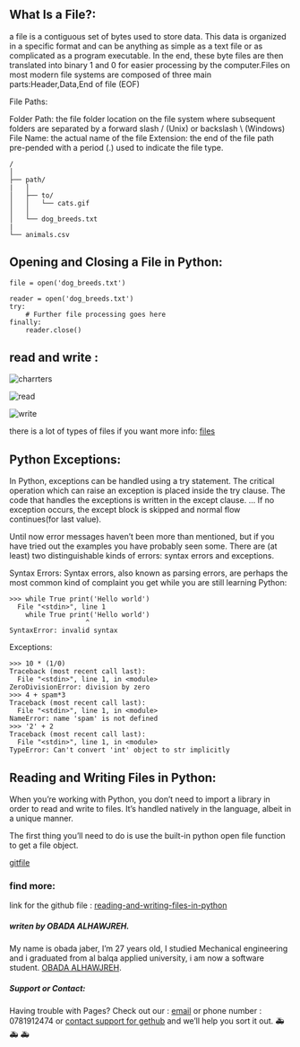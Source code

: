 
## What Is a File?:

a file is a contiguous set of bytes used to store data. This data is organized in a specific format and can be anything as simple as a text file or as complicated as a program executable. In the end, these byte files are then translated into binary 1 and 0 for easier processing by the computer.Files on most modern file systems are composed of three main parts:Header,Data,End of file (EOF)

File Paths:

Folder Path: the file folder location on the file system where subsequent folders are separated by a forward slash / (Unix) or backslash \ (Windows)
File Name: the actual name of the file
Extension: the end of the file path pre-pended with a period (.) used to indicate the file type.

```
/
│
├── path/
|   │
│   ├── to/
│   │   └── cats.gif
│   │
│   └── dog_breeds.txt
|
└── animals.csv

```
## Opening and Closing a File in Python:

```
file = open('dog_breeds.txt')
```

```
reader = open('dog_breeds.txt')
try:
    # Further file processing goes here
finally:
    reader.close()
```
## read and write :

![charrters](https://www13.0zz0.com/2021/06/08/08/547656719.png)




![read](https://www2.0zz0.com/2021/06/08/08/913333863.png)


![write](https://www5.0zz0.com/2021/06/08/08/104099364.png)


there is a lot of types of files if you want more info:
[files](https://realpython.com/read-write-files-python/)



## Python Exceptions:

In Python, exceptions can be handled using a try statement. The critical operation which can raise an exception is placed inside the try clause. The code that handles the exceptions is written in the except clause. ... If no exception occurs, the except block is skipped and normal flow continues(for last value).

Until now error messages haven’t been more than mentioned, but if you have tried out the examples you have probably seen some. There are (at least) two distinguishable kinds of errors: syntax errors and exceptions.

Syntax Errors:
Syntax errors, also known as parsing errors, are perhaps the most common kind of complaint you get while you are still learning Python:
```
>>> while True print('Hello world')
  File "<stdin>", line 1
    while True print('Hello world')
                   ^
SyntaxError: invalid syntax
```
Exceptions:

```
>>> 10 * (1/0)
Traceback (most recent call last):
  File "<stdin>", line 1, in <module>
ZeroDivisionError: division by zero
>>> 4 + spam*3
Traceback (most recent call last):
  File "<stdin>", line 1, in <module>
NameError: name 'spam' is not defined
>>> '2' + 2
Traceback (most recent call last):
  File "<stdin>", line 1, in <module>
TypeError: Can't convert 'int' object to str implicitly
```

## Reading and Writing Files in Python:

When you’re working with Python, you don’t need to import a library in order to read and write to files. It’s handled natively in the language, albeit in a unique manner.

The first thing you’ll need to do is use the built-in python open file function to get a file object.

[gitfile](https://github.com/Obada-gh/reading-notes)

### find more:

link for the github file : [reading-and-writing-files-in-python](https://www.pythonforbeginners.com/files/reading-and-writing-files-in-python)

##### *writen by OBADA ALHAWJREH.*

My name is obada jaber, I’m 27 years old, I studied Mechanical engineering and i graduated from al balqa applied university, i am now a software student. [OBADA ALHAWJREH](https://github.com/Obada-gh).

##### *Support or Contact:*

Having trouble with Pages? Check out our : [email](obada7jaber7@gmail.com) or phone number : 0781912474 or [contact support for gethub](https://support.github.com/contact) and we’ll help you sort it out. &#x1F691; &#x1F691; &#x1F691;
